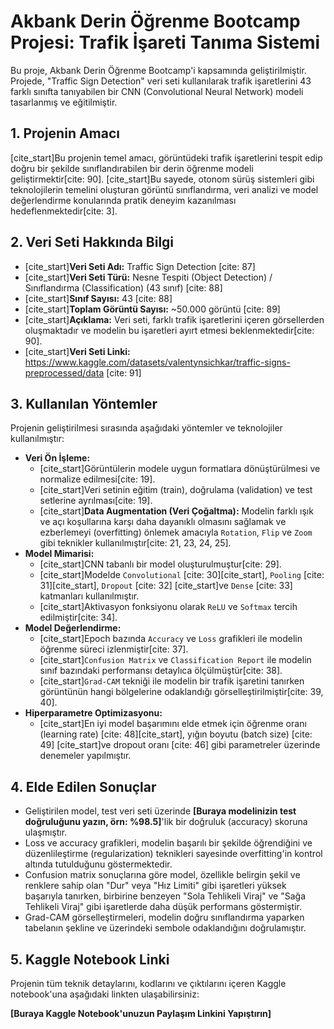 # Akbank Derin Öğrenme Bootcamp Projesi: Trafik İşareti Tanıma Sistemi

Bu proje, Akbank Derin Öğrenme Bootcamp'i kapsamında geliştirilmiştir. Projede, "Traffic Sign Detection" veri seti kullanılarak trafik işaretlerini 43 farklı sınıfta tanıyabilen bir CNN (Convolutional Neural Network) modeli tasarlanmış ve eğitilmiştir.

## 1. Projenin Amacı

[cite_start]Bu projenin temel amacı, görüntüdeki trafik işaretlerini tespit edip doğru bir şekilde sınıflandırabilen bir derin öğrenme modeli geliştirmektir[cite: 90]. [cite_start]Bu sayede, otonom sürüş sistemleri gibi teknolojilerin temelini oluşturan görüntü sınıflandırma, veri analizi ve model değerlendirme konularında pratik deneyim kazanılması hedeflenmektedir[cite: 3].

## 2. Veri Seti Hakkında Bilgi

* [cite_start]**Veri Seti Adı:** Traffic Sign Detection [cite: 87]
* [cite_start]**Veri Seti Türü:** Nesne Tespiti (Object Detection) / Sınıflandırma (Classification) (43 sınıf) [cite: 88]
* [cite_start]**Sınıf Sayısı:** 43 [cite: 88]
* [cite_start]**Toplam Görüntü Sayısı:** ~50.000 görüntü [cite: 89]
* [cite_start]**Açıklama:** Veri seti, farklı trafik işaretlerini içeren görsellerden oluşmaktadır ve modelin bu işaretleri ayırt etmesi beklenmektedir[cite: 90].
* [cite_start]**Veri Seti Linki:** https://www.kaggle.com/datasets/valentynsichkar/traffic-signs-preprocessed/data [cite: 91]

## 3. Kullanılan Yöntemler

Projenin geliştirilmesi sırasında aşağıdaki yöntemler ve teknolojiler kullanılmıştır:

* **Veri Ön İşleme:**
    * [cite_start]Görüntülerin modele uygun formatlara dönüştürülmesi ve normalize edilmesi[cite: 19].
    * [cite_start]Veri setinin eğitim (train), doğrulama (validation) ve test setlerine ayrılması[cite: 19].
    * [cite_start]**Data Augmentation (Veri Çoğaltma):** Modelin farklı ışık ve açı koşullarına karşı daha dayanıklı olmasını sağlamak ve ezberlemeyi (overfitting) önlemek amacıyla `Rotation`, `Flip` ve `Zoom` gibi teknikler kullanılmıştır[cite: 21, 23, 24, 25].
* **Model Mimarisi:**
    * [cite_start]CNN tabanlı bir model oluşturulmuştur[cite: 29].
    * [cite_start]Modelde `Convolutional` [cite: 30][cite_start], `Pooling` [cite: 31][cite_start], `Dropout` [cite: 32] [cite_start]ve `Dense` [cite: 33] katmanları kullanılmıştır.
    * [cite_start]Aktivasyon fonksiyonu olarak `ReLU` ve `Softmax` tercih edilmiştir[cite: 34].
* **Model Değerlendirme:**
    * [cite_start]Epoch bazında `Accuracy` ve `Loss` grafikleri ile modelin öğrenme süreci izlenmiştir[cite: 37].
    * [cite_start]`Confusion Matrix` ve `Classification Report` ile modelin sınıf bazındaki performansı detaylıca ölçülmüştür[cite: 38].
    * [cite_start]`Grad-CAM` tekniği ile modelin bir trafik işaretini tanırken görüntünün hangi bölgelerine odaklandığı görselleştirilmiştir[cite: 39, 40].
* **Hiperparametre Optimizasyonu:**
    * [cite_start]En iyi model başarımını elde etmek için öğrenme oranı (learning rate) [cite: 48][cite_start], yığın boyutu (batch size) [cite: 49] [cite_start]ve dropout oranı [cite: 46] gibi parametreler üzerinde denemeler yapılmıştır.

## 4. Elde Edilen Sonuçlar

* Geliştirilen model, test veri seti üzerinde **[Buraya modelinizin test doğruluğunu yazın, örn: %98.5]**'lik bir doğruluk (accuracy) skoruna ulaşmıştır.
* Loss ve accuracy grafikleri, modelin başarılı bir şekilde öğrendiğini ve düzenlileştirme (regularization) teknikleri sayesinde overfitting'in kontrol altında tutulduğunu göstermektedir.
* Confusion matrix sonuçlarına göre model, özellikle belirgin şekil ve renklere sahip olan "Dur" veya "Hız Limiti" gibi işaretleri yüksek başarıyla tanırken, birbirine benzeyen "Sola Tehlikeli Viraj" ve "Sağa Tehlikeli Viraj" gibi işaretlerde daha düşük performans göstermiştir.
* Grad-CAM görselleştirmeleri, modelin doğru sınıflandırma yaparken tabelanın şekline ve üzerindeki sembole odaklandığını doğrulamıştır.

## 5. Kaggle Notebook Linki

Projenin tüm teknik detaylarını, kodlarını ve çıktılarını içeren Kaggle notebook'una aşağıdaki linkten ulaşabilirsiniz:

**[Buraya Kaggle Notebook'unuzun Paylaşım Linkini Yapıştırın]**
